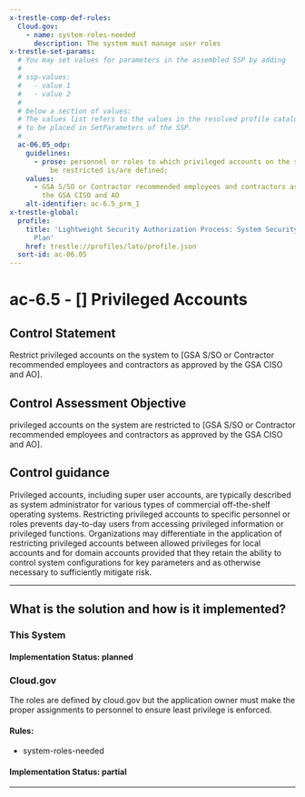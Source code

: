 ```yaml
---
x-trestle-comp-def-rules:
  Cloud.gov:
    - name: system-roles-needed
      description: The system must manage user roles
x-trestle-set-params:
  # You may set values for parameters in the assembled SSP by adding
  #
  # ssp-values:
  #   - value 1
  #   - value 2
  #
  # below a section of values:
  # The values list refers to the values in the resolved profile catalog, and the ssp-values represent new values
  # to be placed in SetParameters of the SSP.
  #
  ac-06.05_odp:
    guidelines:
      - prose: personnel or roles to which privileged accounts on the system are to
          be restricted is/are defined;
    values:
      - GSA S/SO or Contractor recommended employees and contractors as approved by
        the GSA CISO and AO
    alt-identifier: ac-6.5_prm_1
x-trestle-global:
  profile:
    title: 'Lightweight Security Authorization Process: System Security and Privacy
      Plan'
    href: trestle://profiles/lato/profile.json
  sort-id: ac-06.05
---
```


# ac-6.5 - \[\] Privileged Accounts

## Control Statement

Restrict privileged accounts on the system to [GSA S/SO or Contractor recommended employees and contractors as approved by the GSA CISO and AO].

## Control Assessment Objective

privileged accounts on the system are restricted to [GSA S/SO or Contractor recommended employees and contractors as approved by the GSA CISO and AO].

## Control guidance

Privileged accounts, including super user accounts, are typically described as system administrator for various types of commercial off-the-shelf operating systems. Restricting privileged accounts to specific personnel or roles prevents day-to-day users from accessing privileged information or privileged functions. Organizations may differentiate in the application of restricting privileged accounts between allowed privileges for local accounts and for domain accounts provided that they retain the ability to control system configurations for key parameters and as otherwise necessary to sufficiently mitigate risk.

______________________________________________________________________

## What is the solution and how is it implemented?

<!-- For implementation status enter one of: implemented, partial, planned, alternative, not-applicable -->

<!-- Note that the list of rules under ### Rules: is read-only and changes will not be captured after assembly to JSON -->

### This System

<!-- Add implementation prose for the main This System component for control: ac-6.5 -->

#### Implementation Status: planned

### Cloud.gov

The roles are defined by cloud.gov but the application owner must make the proper assignments to personnel to ensure least privilege is enforced.

#### Rules:

  - system-roles-needed

#### Implementation Status: partial

______________________________________________________________________
